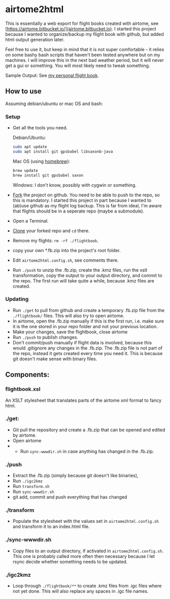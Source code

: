 # airtome2html

This is essentially a web export for flight books created with airtome, see [https://airtome.bitbucket.io/](airtome.bitbucket.io). I started this project because I wanted to organize/backup my flight book with github, but added html output generation later.

Feel free to use it, but keep in mind that it is not super comfortable - it relies on some bashy bash scripts that haven't been tested anywhere but on my machines. I will improve this in the next bad weather period, but it will never get a gui or something. You will most likely need to tweak something.

Sample Output: See [my personal flight book](https://sebschmied.github.io/flights).

## How to use
Assuming debian/ubuntu or mac OS and bash:

### Setup
* Get all the tools you need.

   Debian/Ubuntu:
   ```bash
   sudo apt update
   sudo apt install git gpsbabel libsaxonb-java
   ```
   Mac OS (using [homebrew](https://brew.sh)):
   ```bash
   brew update
   brew install git gpsbabel saxon
   ```
   Windows:
   I don't know, possibly with cygwin or something.

* [Fork](https://help.github.com/articles/fork-a-repo/#platform-linux) the project on github. You need to be able to push to the repo, so this is mandatory. I started this project in part because I wanted to (ab)use github as my flight log backup. This is far from ideal, I'm aware that flights should be in a seperate repo (maybe a submodule). 
* Open a Terminal.
* [Clone](https://help.github.com/articles/cloning-a-repository/#platform-linux) your forked repo and ``cd`` there.
* Remove my flights: ``rm -rf ./flightbook``.
* copy your own *.fb.zip into the project's root folder.
* Edit ``airtome2html.config.sh``, see comments there.
* Run ``./push`` to unzip the .fb.zip, create the .kmz files, run the xslt transformation, copy the output  to your output directory, and commit to the repo. The first run will take quite a while, because .kmz files are created.

### Updating
* Run ``./get`` to pull from github and create a temporary .fb.zip file from the ``./flightbook/`` files. This will also try to open airtome.
* In airtome, open the .fb.zip manually if this is the first run, i.e. make sure it is the one stored in your repo folder and not your previous location.
* Make your changes, save the flightbook, close airtome
* Run ``./push`` to publish changes.
* Don't commit/push manually if flight data is involved, because this would .gitignore any changes in the .fb.zip. The .fb.zip file is not part of the repo, instead it gets created every time you need it. This is because git doesn't make sense with binary files.

## Components:

### flightbook.xsl
An XSLT stylesheet that translates parts of the airtome xml format to fancy html.

### ./get:
* Git pull the repository and create a .fb.zip that can be opened and edited by airtome.
* Open airtome
* * Run ``sync-wwwdir.sh`` in case anything has changed in the .fb.zip.

### ./push
* Extract the .fb.zip (simply because git doesn't like binaries), 
* Run ``./igc2kmz``
* Run ``transform.sh``
* Run ``sync-wwwdir.sh``
* git add, commit and push everything that has changed

### ./transform
* Populate the stylesheet with the values set in ``airtome2html.config.sh`` and transform it to an index.html file.

### ./sync-wwwdir.sh
* Copy files to an output directory, if activated in ``airtome2html.config.sh``. This one is probably called more often then necessary because I let rsync decide whether something needs to be updated.

### ./igc2kmz
*  Loop through ``./flightbook/**`` to create .kmz files from .igc files where not yet done. This will also replace any spaces in .igc file names.
